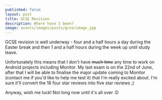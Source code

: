 ```yaml
---
published: false
layout: post
title: GCSE Revision
description: Where have I been?
image: assets/images/posts/gcse/image.jpg
---
```

GCSE revision is well underway - four and a half hours a day during the Easter break and then 1 and a half hours during the week up until study leave.

Unfortunately this means that I don't have ~~much time~~ any time to work on Android projects including Monitor. My last exam is on the 22nd of June, after that I will be able to finalise the major update coming to Monitor (contact me if you'd like to help me test it) that I'm really excited about. I'm sure it'll convert the 18 four star reviews into five star reviews ;)

Anyway, wish me luck! Not long now until it's all over :D
